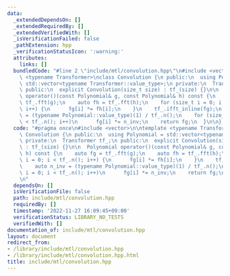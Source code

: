 ```yaml
---
data:
  _extendedDependsOn: []
  _extendedRequiredBy: []
  _extendedVerifiedWith: []
  _isVerificationFailed: false
  _pathExtension: hpp
  _verificationStatusIcon: ':warning:'
  attributes:
    links: []
  bundledCode: "#line 2 \"include/mtl/convolution.hpp\"\n#include <vector>\n\ntemplate\
    \ <typename Transformer>\nclass Convolution {\n public:\n  using Polynomial =\
    \ std::vector<typename Transformer::value_type>;\n private:\n  Transformer tf_;\n\
    \ public:\n  explicit Convolution(size_t size) : tf_(size) {}\n\n  Polynomial\
    \ operator()(const Polynomial& g, const Polynomial& h) const {\n    auto fg =\
    \ tf_.fft(g);\n    auto fh = tf_.fft(h);\n    for (size_t i = 0; i < tf_.n();\
    \ i++) {\n      fg[i] *= fh[i];\n    }\n    tf_.ifft_inline(fg);\n    auto n_inv\
    \ = (typename Polynomial::value_type)(1) / tf_.n();\n    for (size_t i = 0; i\
    \ < tf_.n(); i++)\n      fg[i] *= n_inv;\n    return fg;\n  }\n\n};\n\n"
  code: "#pragma once\n#include <vector>\n\ntemplate <typename Transformer>\nclass\
    \ Convolution {\n public:\n  using Polynomial = std::vector<typename Transformer::value_type>;\n\
    \ private:\n  Transformer tf_;\n public:\n  explicit Convolution(size_t size)\
    \ : tf_(size) {}\n\n  Polynomial operator()(const Polynomial& g, const Polynomial&\
    \ h) const {\n    auto fg = tf_.fft(g);\n    auto fh = tf_.fft(h);\n    for (size_t\
    \ i = 0; i < tf_.n(); i++) {\n      fg[i] *= fh[i];\n    }\n    tf_.ifft_inline(fg);\n\
    \    auto n_inv = (typename Polynomial::value_type)(1) / tf_.n();\n    for (size_t\
    \ i = 0; i < tf_.n(); i++)\n      fg[i] *= n_inv;\n    return fg;\n  }\n\n};\n\
    \n"
  dependsOn: []
  isVerificationFile: false
  path: include/mtl/convolution.hpp
  requiredBy: []
  timestamp: '2022-11-27 16:09:45+09:00'
  verificationStatus: LIBRARY_NO_TESTS
  verifiedWith: []
documentation_of: include/mtl/convolution.hpp
layout: document
redirect_from:
- /library/include/mtl/convolution.hpp
- /library/include/mtl/convolution.hpp.html
title: include/mtl/convolution.hpp
---
```

